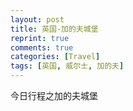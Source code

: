 ```yaml
---
layout: post
title: 英国-加的夫城堡
reprint: true
comments: true
categories: [Travel]
tags: [英国, 威尔士, 加的夫]
---
```


今日行程之加的夫城堡


<script>
    photos=[
        ["/images/2018-05-23/DSC13359.jpg", "", "75%"],
        ["/images/2018-05-23/DSC13362.jpg", "", "75%"],
        ["/images/2018-05-23/DSC13363.jpg", "", "75%"],
        ["/images/2018-05-23/DSC13364.jpg", "", "75%"],
        ["/images/2018-05-23/DSC13365.jpg", "", "75%"],
        ["/images/2018-05-23/DSC13375.jpg", "", "75%"],
        ["/images/2018-05-23/DSC13380.jpg", "", "75%"],
        ["/images/2018-05-23/DSC13383.jpg", "", "75%"],
        ["/images/2018-05-23/DSC13384.jpg", "", "75%"],
        ["/images/2018-05-23/DSC13389.jpg", "", "75%"],
        ["/images/2018-05-23/DSC13390.jpg", "", "75%"],
        ["/images/2018-05-23/DSC13391.jpg", "", "75%"],
    ];
    for (var i=0; i<photos.length; i++)
    {
        document.write("<figure><a href=\"" + photos[i][0] + "\" target=\"_blank\">")
        document.write("<img src=\"" + photos[i][0] + "\" alt=\"" + photos[i][1] + "\" width=\"" + photos[i][2] + "\">")
        document.write("</a></figure>")

        if (photos[i].length > 3)
            document.write(photos[i][3] + "<br><br>")
        else if (photos[i][1].length > 0)
            document.write(photos[i][1] + "<br><br>")
        else
            document.write("<br>")
    }
</script>
